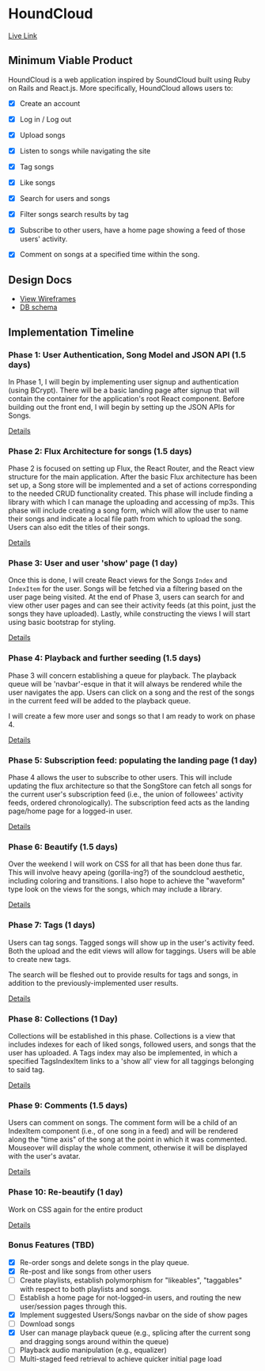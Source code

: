 # HoundCloud

[Live Link][live-link]

[live-link]: http://www.houndclou.de

## Minimum Viable Product

HoundCloud is a web application inspired by SoundCloud built using Ruby on Rails and React.js. More specifically, HoundCloud allows users to:

<!-- This is a Markdown checklist. Use it to keep track of your progress! -->

- [X] Create an account
- [X] Log in / Log out
- [x] Upload songs
- [x] Listen to songs while navigating the site
- [x] Tag songs
- [x] Like songs
- [x] Search for users and songs
- [x] Filter songs search results by tag
- [x] Subscribe to other users, have a home page showing a feed of those users' activity.
- [x] Comment on songs at a specified time within the song.


## Design Docs
* [View Wireframes][view]
* [DB schema][schema]

[view]: ./docs/views.md
[schema]: ./docs/schema.md

## Implementation Timeline

### Phase 1: User Authentication, Song Model and JSON API (1.5 days)

In Phase 1, I will begin by implementing user signup and authentication (using
BCrypt). There will be a basic landing page after signup that will contain the
container for the application's root React component. Before building out the
front end, I will begin by setting up the JSON APIs for Songs.

[Details][phase-one]

### Phase 2: Flux Architecture for songs (1.5 days)

Phase 2 is focused on setting up Flux, the React Router, and the React view structure for the main application. After the basic Flux architecture has been set up, a Song store will be implemented and a set of actions corresponding to the needed CRUD functionality created.  This phase will include finding a library with which I can manage the uploading and accessing of mp3s.  This phase will include creating a song form, which will allow the user to name their songs and indicate a local file path from which to upload the song.  Users can also edit the titles of their songs.

[Details][phase-two]

### Phase 3: User  and user 'show' page (1 day)
Once this is done, I will create React views for the Songs `Index` and `IndexItem` for the user. Songs will be fetched via a filtering based on the user page being visited.  At the end of Phase 3, users can search for and view other user pages and can see their activity feeds (at this point, just the songs they have uploaded). Lastly, while constructing the views I will start using basic bootstrap for styling.

[Details][phase-three]

### Phase 4: Playback and further seeding (1.5 days)

Phase 3 will concern establishing a queue for playback.  The playback queue will be 'navbar'-esque in that it will always be rendered while the user navigates the app.  Users can click on a song and the rest of the songs in the current feed will be added to the playback queue.

I will create a few more user and songs so that I am ready to work on phase 4.

[Details][phase-four]

### Phase 5: Subscription feed: populating the landing page (1 day)

Phase 4 allows the user to subscribe to other users. This will include updating the flux architecture so that the SongStore can fetch all songs for the current user's subscription feed (i.e., the union of followees' activity feeds, ordered chronologically).  The subscription feed acts as the landing page/home page for a logged-in user.

[Details][phase-five]

### Phase 6: Beautify (1.5 days)

Over the weekend I will work on CSS for all that has been done thus far.  This will involve heavy apeing (gorilla-ing?) of the soundcloud aesthetic, including coloring and transitions.  I also hope to achieve the "waveform" type look on the views for the songs, which may include a library.

[Details][phase-six]

### Phase 7: Tags (1 days)

Users can tag songs.  Tagged songs will show up in the user's activity feed.  Both the upload and the edit views will allow for taggings.  Users will be able to create new tags.

The search will be fleshed out to provide results for tags and songs, in addition to the previously-implemented user results.

[Details][phase-seven]

### Phase 8: Collections (1 Day)

Collections will be established in this phase.  Collections is a view that includes indexes for each of liked songs, followed users, and songs that the user has uploaded. A Tags index may also be implemented, in which a specified TagsIndexItem links to a 'show all' view for all taggings belonging to said tag.

[Details][phase-eight]

### Phase 9: Comments (1.5 days)

Users can comment on songs.  The comment form will be a child of an IndexItem component (i.e., of one song in a feed) and will be rendered along the "time axis" of the song at the point in which it was commented.  Mouseover will display the whole comment, otherwise it will be displayed with the user's avatar.

[Details][phase-nine]

### Phase 10: Re-beautify (1 day)

Work on CSS again for the entire product

[Details][phase-ten]


### Bonus Features (TBD)
- [x] Re-order songs and delete songs in the play queue.
- [x] Re-post and like songs from other users
- [ ] Create playlists, establish polymorphism for "likeables", "taggables" with respect to both playlists and songs.
- [ ] Establish a home page for not-logged-in users, and routing the new user/session pages through this.
- [x] Implement suggested Users/Songs navbar on the side of show pages
- [ ] Download songs
- [x] User can manage playback queue (e.g., splicing after the current song and dragging songs around within the queue)
- [ ] Playback audio manipulation (e.g., equalizer)
- [ ] Multi-staged feed retrieval to achieve quicker initial page load

[phase-one]: ./docs/phases/phase1.md
[phase-two]: ./docs/phases/phase2.md
[phase-three]: ./docs/phases/phase3.md
[phase-four]: ./docs/phases/phase4.md
[phase-five]: ./docs/phases/phase5.md
[phase-six]: ./docs/phases/phase6.md
[phase-seven]: ./docs/phases/phase7.md
[phase-eight]: ./docs/phases/phase8.md
[phase-nine]: ./docs/phases/phase9.md
[phase-ten]: ./docs/phases/phase10.md
